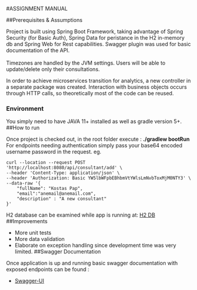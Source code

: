 #ASSIGNMENT MANUAL

##Prerequisites & Assumptions
 
Project is built using Spring Boot Framework, taking advantage of Spring Security (for Basic Auth), Spring Data for peristance in the H2 in-memory db and Spring Web for Rest capabilities. Swagger plugin was used for basic documentation of the API.
<br><br>
Timezones are handled by the JVM settings.
Users will be able to update/delete only their consultations.

In order to achieve microservices transition for analytics, a new controller in a separate package was created. Interaction with business objects occurs through HTTP calls, so theoretically most of the code can be reused.

### Environment 

You simply need to have JAVA 11+ installed as well as gradle version 5+. 
##How to run

Once project is checked out, in the root folder execute : **./gradlew bootRun** 
<br> 
For endpoints needing authentication simply pass your base64 encoded username password in the request. eg.
```
curl --location --request POST 'http://localhost:8080/api/consultant/add' \
--header 'Content-Type: application/json' \
--header 'Authorization: Basic YW5lbWFpbEBhbmVtYWlsLmNvbToxMjM0NTY3' \
--data-raw '{
    "fullName": "Kostas Pap",
    "email":"anemail@anemail.com",
    "description" : "A new consultant"
}'
```

H2 database can be examined while app is running at: [H2 DB](http://localhost:8080/h2-console/) 
##Improvements

* More unit tests
* More data validation
* Elaborate on exception handling since development time was very limited. 
##Swagger Documentation

Once application is up and running basic swagger documentation with exposed endpoints can be found :
* [Swagger-UI](http://localhost:8080/swagger-ui/index.html?configUrl=/v3/api-docs/swagger-config#/)

